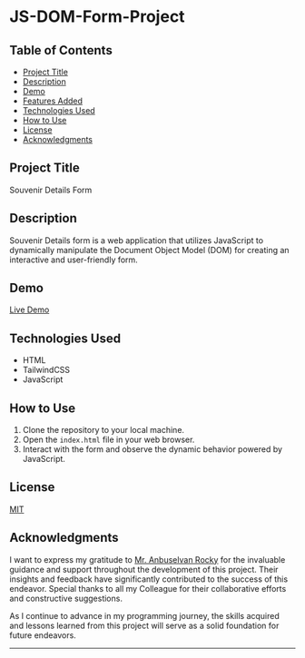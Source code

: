 # JS-DOM-Form-Project

## Table of Contents

- [Project Title](#project-title)
- [Description](#description)
- [Demo](#demo)
- [Features Added](#features-added)
- [Technologies Used](#technologies-used)
- [How to Use](#how-to-use)
- [License](#license)
- [Acknowledgments](#acknowledgments)

## Project Title

Souvenir Details Form

## Description

Souvenir Details form is a web application that utilizes JavaScript to dynamically manipulate the Document Object Model (DOM) for creating an interactive and user-friendly form. 

## Demo

[Live Demo](https://github.com/MUTHUAKALYA/cyberdude-challenges)



## Technologies Used

- HTML
- TailwindCSS
- JavaScript

## How to Use

1. Clone the repository to your local machine.
2. Open the `index.html` file in your web browser.
3. Interact with the form and observe the dynamic behavior powered by JavaScript.

## License

[MIT](./LICENSE.md)

## Acknowledgments

I want to express my gratitude to [Mr. Anbuselvan Rocky](https://github.com/anburocky3) for the invaluable guidance and support throughout the development of this project. Their insights and feedback have significantly contributed to the success of this endeavor. Special thanks to all my Colleague for their collaborative efforts and constructive suggestions.

As I continue to advance in my programming journey, the skills acquired and lessons learned from this project will serve as a solid foundation for future endeavors.

---
